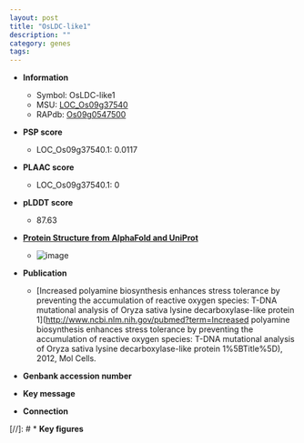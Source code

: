 ```yaml
---
layout: post
title: "OsLDC-like1"
description: ""
category: genes
tags: 
---
```


* **Information**  
    + Symbol: OsLDC-like1  
    + MSU: [LOC_Os09g37540](http://rice.plantbiology.msu.edu/cgi-bin/ORF_infopage.cgi?orf=LOC_Os09g37540)  
    + RAPdb: [Os09g0547500](http://rapdb.dna.affrc.go.jp/viewer/gbrowse_details/irgsp1?name=Os09g0547500)  

* **PSP score**  
    + LOC_Os09g37540.1: 0.0117 

* **PLAAC score**  
    + LOC_Os09g37540.1: 0 

* **pLDDT score**
    + 87.63

* **[Protein Structure from AlphaFold and UniProt](https://www.uniprot.org/uniprotkb/B7E7M8/entry#structure)**
    + ![image](https://ricepsp.github.io/images/B/AF-B7E7M8-F1.png)

* **Publication**  
    + [Increased polyamine biosynthesis enhances stress tolerance by preventing the accumulation of reactive oxygen species: T-DNA mutational analysis of Oryza sativa lysine decarboxylase-like protein 1](http://www.ncbi.nlm.nih.gov/pubmed?term=Increased polyamine biosynthesis enhances stress tolerance by preventing the accumulation of reactive oxygen species: T-DNA mutational analysis of Oryza sativa lysine decarboxylase-like protein 1%5BTitle%5D), 2012, Mol Cells.

* **Genbank accession number**  

* **Key message**  

* **Connection**  

[//]: # * **Key figures**  


